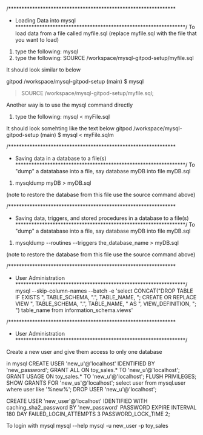 /***************************************************************
 * Loading Data into mysql
 ****************************************************************/
To load data from a file called myfile.sql (replace myfile.sql with the file that you want to load)
1. type the following: mysql
2.  type the following: SOURCE /workspace/mysql-gitpod-setup/myfile.sql

It should look similar to below

gitpod /workspace/mysql-gitpod-setup (main) $ mysql
> SOURCE /workspace/mysql-gitpod-setup/myfile.sql;


Another way is to use the mysql command directly
1. type the following: mysql < myFile.sql

It should look somehting like the text below
gitpod /workspace/mysql-gitpod-setup (main) $ mysql < myFile.sqlm


/***************************************************************
 * Saving data in a database to a file(s)
 ****************************************************************/
 To "dump" a datatabase into a file, say database myDB into file myDB.sql

 1. mysqldump myDB > myDB.sql

 (note to restore the database from this file use the source command above)

/***************************************************************
 * Saving data, triggers, and stored procedures in a database to a file(s)
 ****************************************************************/
 To "dump" a datatabase into a file, say database myDB into file myDB.sql

 1. mysqldump --routines --triggers the_database_name > myDB.sql

 (note to restore the database from this file use the source command above)


 /***************************************************************
 * User Administration
 ****************************************************************/
mysql --skip-column-names --batch -e 'select CONCAT("DROP TABLE IF EXISTS ", TABLE_SCHEMA, ".", TABLE_NAME, "; CREATE OR REPLACE VIEW ", TABLE_SCHEMA, ".", TABLE_NAME, " AS ", VIEW_DEFINITION, "; ") table_name from information_schema.views'


 /***************************************************************
 * User Administration
 ****************************************************************/
 
 Create a new user and give them access to only one database

 in mysql
CREATE USER 'new_u'@'localhost' IDENTIFIED BY 'new_password';
GRANT ALL ON toy_sales.* TO 'new_u'@'localhost';
GRANT USAGE ON toy_sales.* TO 'new_u'@'localhost';
FLUSH PRIVILEGES;
SHOW GRANTS FOR 'new_us'@'localhost';
select user from mysql.user where user like '%new%';
DROP USER 'new_u'@'localhost';

CREATE USER 'new_user'@'localhost'
  IDENTIFIED WITH caching_sha2_password BY 'new_password'
  PASSWORD EXPIRE INTERVAL 180 DAY
  FAILED_LOGIN_ATTEMPTS 3 PASSWORD_LOCK_TIME 2;


 To login with mysql
 mysql --help
 mysql -u new_user -p toy_sales
